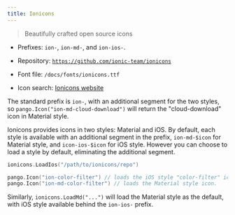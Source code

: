 ```yaml
---
title: Ionicons
---
```


> Beautifully crafted open source icons

* Prefixes: `ion-`, `ion-md-`, and `ion-ios-`.

* Repository: [`https://github.com/ionic-team/ionicons`](https://github.com/ionic-team/ionicons)

* Font file: `/docs/fonts/ionicons.ttf`

* Icon search: [Ionicons website](https://ionicons.com/)

The standard prefix is `ion-`, with an additional segment for the two styles, so
`pango.Icon("ion-md-cloud-download")` will return the "cloud-download" icon in Material style.

Ionicons provides icons in two styles: Material and iOS. By default, each style is available with
an additional segment in the prefix, `ion-md-$icon` for Material style, and `icon-ios-$icon` for
iOS style. However you can choose to load a style by default, eliminating the additional segment.

```go
ionicons.LoadIos("/path/to/ionicons/repo")

pango.Icon("ion-color-filter") // loads the iOS style "color-filter" icon,
pango.Icon("ion-md-color-filter") // loads the Material style icon.
```

Similarly, `ionicons.LoadMd("...")` will load the Material style as the default, with iOS style
available behind the `ion-ios-` prefix.
